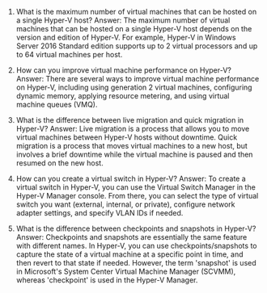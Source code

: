 

1. What is the maximum number of virtual machines that can be hosted on a single Hyper-V host?
Answer: The maximum number of virtual machines that can be hosted on a single Hyper-V host depends on the version and edition of Hyper-V. For example, Hyper-V in Windows Server 2016 Standard edition supports up to 2 virtual processors and up to 64 virtual machines per host.

2. How can you improve virtual machine performance on Hyper-V?
Answer: There are several ways to improve virtual machine performance on Hyper-V, including using generation 2 virtual machines, configuring dynamic memory, applying resource metering, and using virtual machine queues (VMQ).

3. What is the difference between live migration and quick migration in Hyper-V?
Answer: Live migration is a process that allows you to move virtual machines between Hyper-V hosts without downtime. Quick migration is a process that moves virtual machines to a new host, but involves a brief downtime while the virtual machine is paused and then resumed on the new host.

4. How can you create a virtual switch in Hyper-V?
Answer: To create a virtual switch in Hyper-V, you can use the Virtual Switch Manager in the Hyper-V Manager console. From there, you can select the type of virtual switch you want (external, internal, or private), configure network adapter settings, and specify VLAN IDs if needed.

5. What is the difference between checkpoints and snapshots in Hyper-V?
Answer: Checkpoints and snapshots are essentially the same feature with different names. In Hyper-V, you can use checkpoints/snapshots to capture the state of a virtual machine at a specific point in time, and then revert to that state if needed. However, the term 'snapshot' is used in Microsoft's System Center Virtual Machine Manager (SCVMM), whereas 'checkpoint' is used in the Hyper-V Manager.